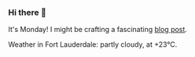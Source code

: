 ### Hi there :wave:

It's Monday! I might be crafting a fascinating [blog post](https://benjaminwuethrich.dev).

Weather in Fort Lauderdale: partly cloudy, at +23°C.

